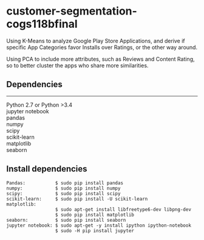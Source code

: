# customer-segmentation-cogs118bfinal


Using K-Means to analyze Google Play Store Applications, and derive if specific App Categories favor Installs over Ratings, or the other way around. 

Using PCA to include more attributes, such as Reviews and Content Rating, so to better cluster the apps who share more similarities.

## Dependencies
---
Python 2.7 or Python >3.4 <br/>
jupyter notebook <br/>
pandas <br/>
numpy <br/>
scipy <br/>
scikit-learn <br/>
matplotlib <br/>
seaborn <br/>


## Install dependencies

```
Pandas:           $ sudo pip install pandas  
numpy:            $ sudo pip install numpy 
scipy:            $ sudo pip install scipy 
scikit-learn:     $ sudo pip install -U scikit-learn
matplotlib:  
                  $ sudo apt-get install libfreetype6-dev libpng-dev 
                  $ sudo pip install matplotlib  
seaborn:          $ sudo pip install seaborn  
jupyter notebook: $ sudo apt-get -y install ipython ipython-notebook
                  $ sudo -H pip install jupyter 
```

